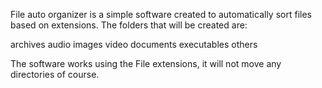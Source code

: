 File auto organizer is a simple software created to automatically sort files based on extensions. The folders that will be created are:

archives
audio
images
video
documents
executables
others

The software works using the File extensions, it will not move any directories of course.
